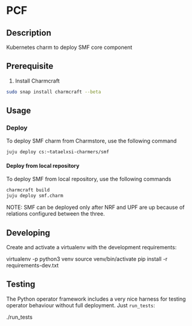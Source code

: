 <!-- Copyright 2020 Tata Elxsi

 Licensed under the Apache License, Version 2.0 (the License); you may
 not use this file except in compliance with the License. You may obtain
 a copy of the License at

         http://www.apache.org/licenses/LICENSE-2.0

 Unless required by applicable law or agreed to in writing, software
 distributed under the License is distributed on an AS IS BASIS, WITHOUT
 WARRANTIES OR CONDITIONS OF ANY KIND, either express or implied. See the
 License for the specific language governing permissions and limitations
 under the License.

 For those usages not covered by the Apache License, Version 2.0 please
 contact: canonical@tataelxsi.onmicrosoft.com

 To get in touch with the maintainers, please contact:
 canonical@tataelxsi.onmicrosoft.com
-->

# PCF

## Description

Kubernetes charm to deploy SMF core component

## Prerequisite

1. Install Charmcraft

```bash
sudo snap install charmcraft --beta
```

## Usage

### Deploy

To deploy SMF charm from Charmstore, use the following command

```bash
juju deploy cs:~tataelxsi-charmers/smf
```

#### Deploy from local repository

To deploy SMF from local repository, use the following commands

```bash
charmcraft build
juju deploy smf.charm
```

NOTE: SMF can be deployed only after NRF and UPF are up because of
      relations configured between the three.

## Developing

Create and activate a virtualenv with the development requirements:

   virtualenv -p python3 venv
   source venv/bin/activate
   pip install -r requirements-dev.txt

## Testing

The Python operator framework includes a very nice harness for testing
operator behaviour without full deployment. Just `run_tests`:

   ./run_tests
